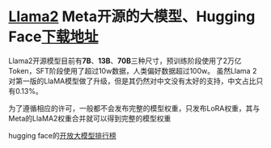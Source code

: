 # [Llama2](https://ai.meta.com/llama/) Meta开源的大模型、Hugging Face[下载地址](https://huggingface.co/meta-llama)

Llama2开源模型目前有**7B**、**13B**、**70B**三种尺寸，预训练阶段使用了2万亿Token，SFT阶段使用了超过10w数据，人类偏好数据超过100w。 虽然Llama 2对第一版的LlaMA模型做了升级，但是其仍然对中文没有太好的支持，中文占比只有0.13%。

为了遵循相应的许可，一般都不会发布完整的模型权重，只发布LoRA权重，其与Meta的LlaMA2权重合并就可以得到完整的模型权重

hugging face的[开放大模型排行榜](https://huggingface.co/spaces/HuggingFaceH4/open_llm_leaderboard)